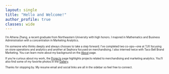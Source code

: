 ```yaml
---
layout: single
title: "Hello and Welcome!"
author_profile: true
classes: wide
---
```


<span style="font-size:0.6em;">

I’m Athena Zhang, a recent graduate from Northeastern University with high honors. I majored in Mathematics and Business Administration with a concentration in Marketing Analytics.

I’m someone who thinks deeply and always chooses to take a step forward. I’ve completed two co-ops—one at TJX focusing on store operations and analytics and another at Sephora focused on merchandising. I also interned twice with Taco Bell Brand Marketing. You can learn more about my background on the [About](./about) page.

If you’re curious about my work, the [Projects](./projects) page highlights projects related to merchandising and marketing analytics. You’ll also find some of my favorite photos in the [Gallery](./gallery).

Thanks for stopping by. My resume email and social links are all in the sidebar so feel free to connect.
